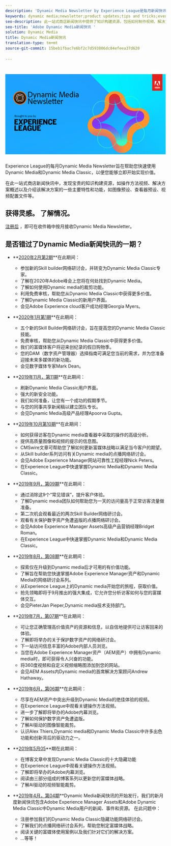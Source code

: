 ```yaml
---
description: 'Dynamic Media Newsletter by Experience League是每月新闻快讯。 它旨在帮助您快速掌握Dynamic Media和Dynamic Media Classic，以便您能够立即开始实现价值。 此一站式商店新闻快讯中提供宝贵的知识构建资源，包括如何制作视频、解决方案概述以及介绍一些关键特性和功能，如图像预设、查看器预设、视频配置文件等。 '
keywords: dynamic media;newsletter;product updates;tips and tricks;events;customer success;blog;blogs;images;videos;features;capabilities
seo-description: 此一站式商店新闻快讯中提供了知识构建资源，包括如何制作视频、解决方案概述，以及介绍一些主要特性和功能，如图像预设、查看器预设、视频配置文件等。
seo-title: 'Adobe Dynamic Media新闻快讯 '
solution: Dynamic Media
title: Dynamic Media新闻快讯
translation-type: tm+mt
source-git-commit: 15beb1fbac7e6bf2c7d593806dc84efeea37d620

---
```



# ![Dynamic Media Newsletter徽标](/help/assets/dynamic-media-newsletter-logo.png)

Experience League的每月Dynamic Media Newsletter旨在帮助您快速使用Dynamic Media和Dynamic Media Classic，以便您能够立即开始实现价值。

在此一站式商店新闻快讯中，发现宝贵的知识构建资源，如操作方法视频、解决方案概述以及介绍该解决方案的一些主要特性和功能，如图像预设、查看器预设、视频配置文件等。

## 获得灵感。 了解情况。

[注册后](https://www.adobe.com/subscription/dynamic-media-newsletter.html) ，即可在收件箱中按月接收Dynamic Media Newsletter。

## 是否错过了Dynamic Media新闻快讯的一期？

* **[2020年2月第2期](http://amc-mkt-prod1-t.adobe-campaign.com/rest/head/mirrorPage/@5lYjerUalNCDQd6ABlMufSyP3GqbFDn747uBiom3-3_efxsaEjuw8LNhJxrs89ft1vcsQzjvxTGMo55w-4k0YyBVGiL6m5AWSe9I7H7wIXKT0Efz.html)**在此期间：

   * 参加新的Skill builder网络研讨会，并转变为Dynamic Media Classic专家。
   * 了解在2020年Adobe峰会上您将在何处找到Dynamic Media。
   * 了解如何使用Dynamic media的裁剪功能。
   * 利用免费审核，帮助您从Dynamic Media Classic中获得更多价值。
   * 了解Dynamic Media Classic的新用户界面。
   * 会见Adobe Experience cloud客户成功经理Georgia Myers。

* **[2020年1月第1期](http://amc-mkt-prod1-t.adobe-campaign.com/rest/head/mirrorPage/@NpvOA7LHuVbd-W1B5pENdSLNFZ4L4ZeEkA_bVd4reX31KUOs3uaPFEuEx2mWz-3oNkVBcY5fdimoW3RM-SzTt6QXI4l1Rd2mEwrYsWp7C1LnUMVp.html)**在此期间：

   * 五个新的Skill Builder网络研讨会，旨在提高您的Dynamic Media Classic技能。
   * 免费审核，帮助您从Dynamic Media Classic中获得更多价值。
   * 我们的富媒体客户将迎来创纪录的假日购物季。
   * 您的DAM（数字资产管理器）选择指南可满足您当前的需求，并为您准备迎接未来多媒体的新功能。
   * 会见数字媒体专家Mark Dean。

* **[2019年11月，第11期](https://expleague.azureedge.net/assets/dynamic-media/Dynamic_Media_Newsletter_11_2019_Nov.html)**在此期间：

   * 刷新Dynamic Media Classic用户界面。
   * 强大的新安全功能。
   * 我们如何准备，让您有一个成功的假期季节。
   * 与您的同事共享新闻稿以建立团队专长。
   * 会见Dynamic Media高级产品经理Apoorva Gupta。

* **[2019年10月第10期](https://expleague.azureedge.net/assets/dynamic-media/Dynamic_Media_Newsletter_10_2019_Oct.html)**在此期间：

   * 如何获得访客在Dynamic media查看器中采取的操作的高级分析。
   * 提供高质量图像和视频的提示的信息图。
   * CMSwire文章可帮助您了解如何更新富媒体战略以满足当今客户的期望。
   * 从Skill builder系列访问有关Dynamic media的点播网络研讨会。
   * 会见Adobe Experience Manager网站可靠性工程经理Nick Peters。
   * 在Experience League中快速掌握Dynamic Media和Dynamic Media Classic。

* **[2019年9月，第09期](https://expleague.azureedge.net/assets/dynamic-media/Dynamic_Media_Newsletter_09_2019_Sept.html)**在此期间：

   * 通过消除这9个“常见错误”，提升客户体验。
   * 了解Dynamic media团队如何帮助您为一天的访问量高于正常访客流量做准备。
   * 第二次机会观看最近的两次Skill Builder网络研讨会。
   * 观看有关保护数字资产免遭盗版的点播网络研讨会。
   * 会见Adobe Experience Manager Assets高级产品营销经理Bridget Roman。
   * 在Experience League中快速掌握Dynamic Media和Dynamic Media Classic。


* **[2019年8月，第08期](https://expleague.azureedge.net/assets/dynamic-media/Dynamic_Media_Newsletter_08_2019_Aug.html)**在此期间：

   * 探索仅在升级到Dynamic media后才可用的有价值功能。
   * 了解旨在帮助您快速掌握Adobe Experience Manager资产和Dynamic Media的网络研讨会系列。
   * 从Experience League上的Dynamic media开始您的旅程，获取价值。
   * 抢先领略即将于9月推出的强大集成，它允许您分析访客如何与您的富媒体交互。
   * 会见PieterJan Pieper,Dynamic media技术支持部门。


* **[2019年7月，第07期](https://expleague.azureedge.net/assets/dynamic-media/Dynamic_Media_Newsletter_07_2019_July.html)**在此期间：

   * 可让您正确管理高价值资产的资源和信息，以自信地提供可让访客回来的体验。
   * 了解即将举办的关于保护数字资产的网络研讨会。
   * 下一站访问信息丰富的Adobe内部人员浏览。
   * 当您在Adobe Experience Manager资产（AEM资产）中拥有Dynamic media时，即可获得令人兴奋的功能。
   * 将360度视频和自定义视频缩略图添加到您的网站。
   * 会见AEM Assets内Dynamic media的首席解决方案顾问Andrew Hathaway。

* **[2019年6月，第06期](https://expleague.azureedge.net/assets/dynamic-media/Dynamic_Media_Newsletter_06_2019_June.html)**在此期间：

   * 尽享在AEM资产中突出升级到Dynamic Media的绝佳体验的视频。
   * 在Experience League中观看关键操作方法视频。
   * 进一步了解即将举办的Adobe内幕浏览。
   * 了解如何保护数字资产免遭盗版。
   * 了解AI驱动的图像智能裁剪。
   * 认识Alex Thiers,Dynamic media和Dynamic Media Classic中许多出色功能和创新背后的驱动力之一。

* **[2019年5月05](https://expleague.azureedge.net/assets/dynamic-media/Dynamic_Media_Newsletter_05_2019_May.html)**期在此期间：

   * 在博客文章中发现Dynamic Media Classic的十大隐藏功能
   * 在Experience League中观看关键操作方法视频。
   * 了解即将举办的Adobe内幕浏览。
   * 阅读由三部分组成的博客系列以更新您的富媒体战略。
   * 了解AI驱动的视频智能裁剪。

* **[2019年4月，第04期](https://expleague.azureedge.net/assets/dynamic-media/Dynamic_Media_Newsletter_04_2019_April.html)**Dynamic Media新闻快讯的开始发行，我们的新月度新闻快讯包含Adobe Experience Manager Assets和Adobe Dynamic Media Classic中Dynamic Media用户的新闻、事件和资源。 在此问题中：
   * 注册参加我们的Dynamic Media Classic隐藏功能网络研讨会。
   * 了解我们的点播网络研讨会系列，帮助您制定富媒体战略。
   * 阅读关键的富媒体使用案例以及我们针对它们的解决方案。
   * ...等等！